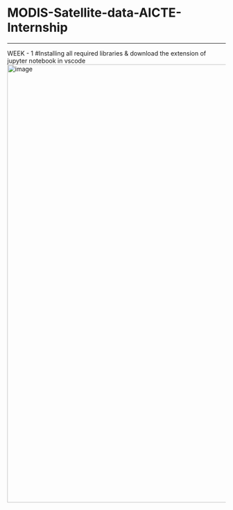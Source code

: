 # MODIS-Satellite-data-AICTE-Internship
----
WEEK - 1
#Installing all required libraries & download the extension of jupyter notebook in vscode
<img width="1919" height="1009" alt="image" src="https://github.com/user-attachments/assets/163e158a-10cf-44e9-921c-792cb9bf301d" />
